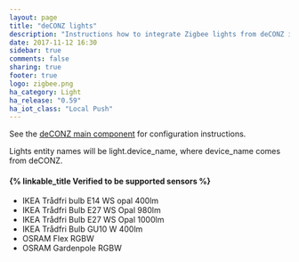 ```yaml
---
layout: page
title: "deCONZ lights"
description: "Instructions how to integrate Zigbee lights from deCONZ into Home Assistant."
date: 2017-11-12 16:30
sidebar: true
comments: false
sharing: true
footer: true
logo: zigbee.png
ha_category: Light
ha_release: "0.59"
ha_iot_class: "Local Push"
---
```


See the [deCONZ main component](/components/deconz/) for configuration instructions.

Lights entity names will be light.device_name, where device_name comes from deCONZ.

#### {% linkable_title Verified to be supported sensors %}

- IKEA Trådfri bulb E14 WS opal 400lm
- IKEA Trådfri Bulb E27 WS Opal 980lm
- IKEA Trådfri Bulb E27 WS Opal 1000lm
- IKEA Trådfri Bulb GU10 W 400lm
- OSRAM Flex RGBW
- OSRAM Gardenpole RGBW
